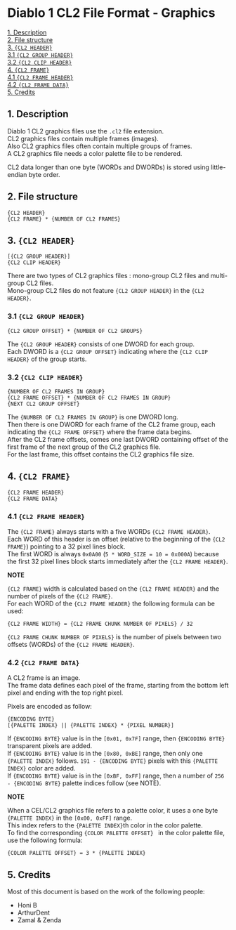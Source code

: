 # Diablo 1 CL2 File Format - Graphics

[1. Description](#1-description)  
[2. File structure](#2-file-structure)  
[3. `{CL2 HEADER}`](#3-cl2-header)  
[3.1 `{CL2 GROUP HEADER}`](#31-cl2-group-header)  
[3.2 `{CL2 CLIP HEADER}`](#32-cl2-clip-header)  
[4. `{CL2 FRAME}`](#4-cl2-frame)  
[4.1 `{CL2 FRAME HEADER}`](#41-cl2-frame-header)  
[4.2 `{CL2 FRAME DATA}`](#42-cl2-frame-data)  
[5. Credits](#5-credits)  


## 1. Description

Diablo 1 CL2 graphics files use the `.cl2` file extension.  
CL2 graphics files contain multiple frames (images).  
Also CL2 graphics files often contain multiple groups of frames.  
A CL2 graphics file needs a color palette file to be rendered.

CL2 data longer than one byte (WORDs and DWORDs) is stored using little-endian byte order.


## 2. File structure

```
{CL2 HEADER}
{CL2 FRAME} * {NUMBER OF CL2 FRAMES}
```


## 3. `{CL2 HEADER}`

```
[{CL2 GROUP HEADER}]
{CL2 CLIP HEADER}
```

There are two types of CL2 graphics files : mono-group CL2 files and multi-group CL2 files.  
Mono-group CL2 files do not feature `{CL2 GROUP HEADER}` in the `{CL2 HEADER}`.


### 3.1 `{CL2 GROUP HEADER}`

`{CL2 GROUP OFFSET} * {NUMBER OF CL2 GROUPS}`

The `{CL2 GROUP HEADER}` consists of one DWORD for each group.  
Each DWORD is a `{CL2 GROUP OFFSET}` indicating where the `{CL2 CLIP HEADER}` of the group starts.


### 3.2 `{CL2 CLIP HEADER}`

```
{NUMBER OF CL2 FRAMES IN GROUP}
{CL2 FRAME OFFSET} * {NUMBER OF CL2 FRAMES IN GROUP}
{NEXT CL2 GROUP OFFSET}
```

The `{NUMBER OF CL2 FRAMES IN GROUP}` is one DWORD long.  
Then there is one DWORD for each frame of the CL2 frame group, each indicating the `{CL2 FRAME OFFSET}` where the frame data begins.  
After the CL2 frame offsets, comes one last DWORD containing offset of the first frame of the next group of the CL2 graphics file.  
For the last frame, this offset contains the CL2 graphics file size.


## 4. `{CL2 FRAME}`

```
{CL2 FRAME HEADER}
{CL2 FRAME DATA}
```


### 4.1 `{CL2 FRAME HEADER}`

The `{CL2 FRAME}` always starts with a five WORDs `{CL2 FRAME HEADER}`.  
Each WORD of this header is an offset (relative to the beginning of the `{CL2 FRAME}`) pointing to a 32 pixel lines block.  
The first WORD is always `0x0A00` (`5 * WORD_SIZE = 10 = 0x000A`) because the first 32 pixel lines block starts immediately after the `{CL2 FRAME HEADER}`.

**NOTE**

`{CL2 FRAME}` width is calculated based on the `{CL2 FRAME HEADER}` and the number of pixels of the `{CL2 FRAME}`.  
For each WORD of the `{CL2 FRAME HEADER}` the following formula can be used:

```
{CL2 FRAME WIDTH} = {CL2 FRAME CHUNK NUMBER OF PIXELS} / 32
```

`{CL2 FRAME CHUNK NUMBER OF PIXELS}` is the number of pixels between two offsets (WORDs) of the `{CL2 FRAME HEADER}`.


### 4.2 `{CL2 FRAME DATA}`

A CL2 frame is an image.  
The frame data defines each pixel of the frame, starting from the bottom left pixel and ending with the top right pixel.

Pixels are encoded as follow:

```
{ENCODING BYTE}
[{PALETTE INDEX} || {PALETTE INDEX} * {PIXEL NUMBER}]
```

If `{ENCODING BYTE}` value is in the `[0x01, 0x7F]` range, then `{ENCODING BYTE}` transparent pixels are added.  
If `{ENCODING BYTE}` value is in the `[0x80, 0xBE]` range, then only one `{PALETTE INDEX}` follows. `191 - {ENCODING BYTE}` pixels with this `{PALETTE INDEX}` color are added.  
If `{ENCODING BYTE}` value is in the `[0xBF, 0xFF]` range, then a number of `256 - {ENCODING BYTE}` palette indices follow (see NOTE).

**NOTE**

When a CEL/CL2 graphics file refers to a palette color, it uses a one byte `{PALETTE INDEX}` in the `[0x00, 0xFF]` range.  
This index refers to the `{PALETTE INDEX}`th color in the color palette.  
To find the corresponding `{COLOR PALETTE OFFSET} ` in the color palette file, use the following formula:

```
{COLOR PALETTE OFFSET} = 3 * {PALETTE INDEX}
```


## 5. Credits

Most of this document is based on the work of the following people:
- Honi B
- ArthurDent
- Zamal & Zenda
